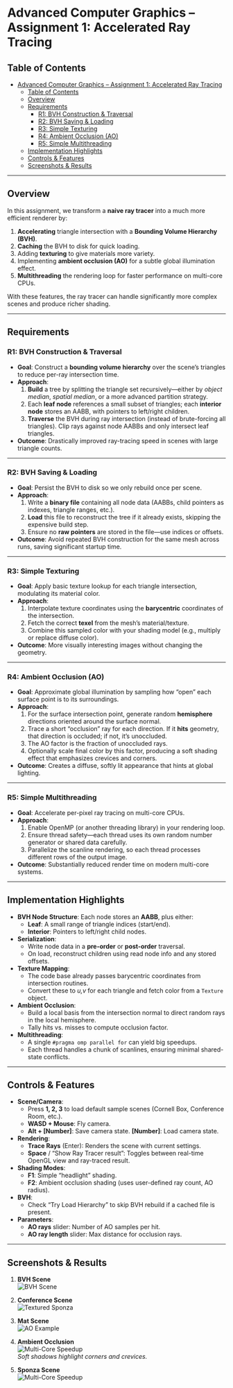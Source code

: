 # Advanced Computer Graphics – Assignment 1: Accelerated Ray Tracing

## Table of Contents
- [Advanced Computer Graphics – Assignment 1: Accelerated Ray Tracing](#advanced-computer-graphics--assignment-1-accelerated-ray-tracing)
  - [Table of Contents](#table-of-contents)
  - [Overview](#overview)
  - [Requirements](#requirements)
    - [R1: BVH Construction \& Traversal](#r1-bvh-construction--traversal)
    - [R2: BVH Saving \& Loading](#r2-bvh-saving--loading)
    - [R3: Simple Texturing](#r3-simple-texturing)
    - [R4: Ambient Occlusion (AO)](#r4-ambient-occlusion-ao)
    - [R5: Simple Multithreading](#r5-simple-multithreading)
  - [Implementation Highlights](#implementation-highlights)
  - [Controls \& Features](#controls--features)
  - [Screenshots \& Results](#screenshots--results)

---

## Overview
In this assignment, we transform a **naive ray tracer** into a much more efficient renderer by:
1. **Accelerating** triangle intersection with a **Bounding Volume Hierarchy (BVH)**.  
2. **Caching** the BVH to disk for quick loading.  
3. Adding **texturing** to give materials more variety.  
4. Implementing **ambient occlusion (AO)** for a subtle global illumination effect.  
5. **Multithreading** the rendering loop for faster performance on multi-core CPUs.

With these features, the ray tracer can handle significantly more complex scenes and produce richer shading.

---

## Requirements

### R1: BVH Construction & Traversal
- **Goal**: Construct a **bounding volume hierarchy** over the scene’s triangles to reduce per-ray intersection time.  
- **Approach**:
  1. **Build** a tree by splitting the triangle set recursively—either by *object median*, *spatial median*, or a more advanced partition strategy.  
  2. Each **leaf node** references a small subset of triangles; each **interior node** stores an AABB, with pointers to left/right children.  
  3. **Traverse** the BVH during ray intersection (instead of brute-forcing all triangles). Clip rays against node AABBs and only intersect leaf triangles.  
- **Outcome**: Drastically improved ray-tracing speed in scenes with large triangle counts.

---

### R2: BVH Saving & Loading
- **Goal**: Persist the BVH to disk so we only rebuild once per scene.  
- **Approach**:
  1. Write a **binary file** containing all node data (AABBs, child pointers as indexes, triangle ranges, etc.).  
  2. **Load** this file to reconstruct the tree if it already exists, skipping the expensive build step.  
  3. Ensure no **raw pointers** are stored in the file—use indices or offsets.  
- **Outcome**: Avoid repeated BVH construction for the same mesh across runs, saving significant startup time.

---

### R3: Simple Texturing
- **Goal**: Apply basic texture lookup for each triangle intersection, modulating its material color.  
- **Approach**:
  1. Interpolate texture coordinates using the **barycentric** coordinates of the intersection.  
  2. Fetch the correct **texel** from the mesh’s material/texture.  
  3. Combine this sampled color with your shading model (e.g., multiply or replace diffuse color).  
- **Outcome**: More visually interesting images without changing the geometry.

---

### R4: Ambient Occlusion (AO)
- **Goal**: Approximate global illumination by sampling how “open” each surface point is to its surroundings.  
- **Approach**:
  1. For the surface intersection point, generate random **hemisphere** directions oriented around the surface normal.  
  2. Trace a short “occlusion” ray for each direction. If it **hits** geometry, that direction is occluded; if not, it’s unoccluded.  
  3. The AO factor is the fraction of unoccluded rays.  
  4. Optionally scale final color by this factor, producing a soft shading effect that emphasizes crevices and corners.  
- **Outcome**: Creates a diffuse, softly lit appearance that hints at global lighting.

---

### R5: Simple Multithreading
- **Goal**: Accelerate per-pixel ray tracing on multi-core CPUs.  
- **Approach**:
  1. Enable OpenMP (or another threading library) in your rendering loop.  
  2. Ensure thread safety—each thread uses its own random number generator or shared data carefully.  
  3. Parallelize the scanline rendering, so each thread processes different rows of the output image.  
- **Outcome**: Substantially reduced render time on modern multi-core systems.

---

## Implementation Highlights
- **BVH Node Structure**: Each node stores an **AABB**, plus either:
  - **Leaf**: A small range of triangle indices (start/end).
  - **Interior**: Pointers to left/right child nodes.  
- **Serialization**: 
  - Write node data in a **pre-order** or **post-order** traversal. 
  - On load, reconstruct children using read node info and any stored offsets.  
- **Texture Mapping**:
  - The code base already passes barycentric coordinates from intersection routines. 
  - Convert these to *u,v* for each triangle and fetch color from a `Texture` object.  
- **Ambient Occlusion**:
  - Build a local basis from the intersection normal to direct random rays in the local hemisphere. 
  - Tally hits vs. misses to compute occlusion factor.  
- **Multithreading**: 
  - A single `#pragma omp parallel for` can yield big speedups. 
  - Each thread handles a chunk of scanlines, ensuring minimal shared-state conflicts.  

---

## Controls & Features
- **Scene/Camera**:  
  - Press **1, 2, 3** to load default sample scenes (Cornell Box, Conference Room, etc.).  
  - **WASD + Mouse**: Fly camera.  
  - **Alt + [Number]**: Save camera state. **[Number]**: Load camera state.  
- **Rendering**:  
  - **Trace Rays** (Enter): Renders the scene with current settings.  
  - **Space** / “Show Ray Tracer result”: Toggles between real-time OpenGL view and ray-traced result.  
- **Shading Modes**:  
  - **F1**: Simple “headlight” shading.  
  - **F2**: Ambient occlusion shading (uses user-defined ray count, AO radius).  
- **BVH**:  
  - Check “Try Load Hierarchy” to skip BVH rebuild if a cached file is present.  
- **Parameters**:
  - **AO rays** slider: Number of AO samples per hit.  
  - **AO ray length** slider: Max distance for occlusion rays.

---

## Screenshots & Results

1. **BVH Scene**  
   ![BVH Scene](Screenshot%202025-03-23%20133605.jpg)  

2. **Conference Scene**  
   ![Textured Sponza](Screenshot%202025-03-23%20133635.jpg)

3. **Mat Scene**  
   ![AO Example](Screenshot%202025-03-23%20133738.jpg)  

4. **Ambient Occlusion**  
   ![Multi-Core Speedup](Screenshot%202025-03-23%20133904.jpg)  
   *Soft shadows highlight corners and crevices.*

5. **Sponza Scene**  
   ![Multi-Core Speedup](Screenshot%202025-03-23%20133802.jpg)  